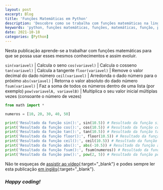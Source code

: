 ```yaml
---
layout: post
excerpt: Blog
title: 'Funções Matemáticas em Python'
description: 'Descobre como se trabalha com funções matemáticas na linguagem de programação Python. Obtém respostas às tuas dúvidas com a teoria e os exemplos apresentados.'
keywords: 'python, funções matemáticas, funções, matemáticas, função, publicação'
date: 2021-10-18
categories: [Python]
---
```


Nesta publicação aprende-se a trabalhar com funções matemáticas para que se possa usar esses mesmos conhecimentos e assim evoluir.

`sin(variavel)` | Calcula o seno
`cos(variavel)` | Calcula o cosseno
`tan(variavel)` | Calcula a tangente
`floor(variavel)` | Remove o valor decimal do dado número
`ceil(variavel)` | Arredonda o dado número para o próximo
`abs(variavel)` | Retorna o valor absoluto do dado número
`fsum(variavel)` | Faz a soma de todos os números dentro de uma lista (por exemplo)
`pow(variavelA, variavelB)` | Multiplica o seu valor inicial múltiplas vezes (consoante o número de vezes)

```python
from math import *

numeros = [10, 20, 30, 40, 50]

print('Resultado da função sin():', sin(10.5)) # Resultado da função sin(): -0.87969575997167
print('Resultado da função cos():', cos(10.5)) # Resultado da função cos(): -0.4755369279959925
print('Resultado da função tan():', tan(10.5)) # Resultado da função tan(): 1.8498999934219273
print('Resultado da função floor():', floor(10.5)) # Resultado da função floor(): 10
print('Resultado da função ceil():', ceil(10.5)) # Resultado da função ceil(): 11
print('Resultado da função abs():', abs(-10.5)) # Resultado da função abs(): 10.5
print('Resultado da função fsum():', fsum(numeros)) # Resultado da função fsum(): 150.0
print('Resultado da função pow():', pow(2, 5)) # Resultado da função pow(): 32.0
```

Não te esqueças de [assistir ao vídeo](https://youtu.be/yA_QteaN0vs){:target="\_blank"} e podes sempre ler esta publicação [em inglês](https://nelsonsilvadev.com/blog/20211018/math-functions-in-python/){:target="\_blank"}.

### _Happy coding!_
